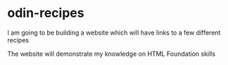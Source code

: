 # odin-recipes
I am going to be building a website which will have links to a few different recipes

The website will demonstrate my knowledge on HTML Foundation skills